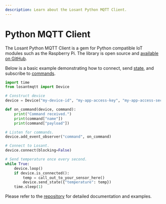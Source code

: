 ```yaml
---
description: Learn about the Losant Python MQTT Client.
---
```


# Python MQTT Client

The Losant Python MQTT Client is a gem for Python compatible IoT modules such as the Raspberry Pi. The library is open source and <a href="https://github.com/Losant/losant-mqtt-python" target="_blank">available on GitHub</a>.

Below is a basic example demonstrating how to connect, send [state](/devices/state/), and subscribe to [commands](/devices/commands/).

```python
import time
from losantmqtt import Device

# Construct device
device = Device("my-device-id", "my-app-access-key", "my-app-access-secret")

def on_command(device, command):
    print("Command received.")
    print(command["name"])
    print(command["payload"])

# Listen for commands.
device.add_event_observer("command", on_command)

# Connect to Losant.
device.connect(blocking=False)

# Send temperature once every second.
while True:
    device.loop()
    if device.is_connected():
        temp = call_out_to_your_sensor_here()
        device.send_state({"temperature": temp})
    time.sleep(1)
```

Please refer to the <a href="https://github.com/Losant/losant-mqtt-python" target="_blank">repository</a> for detailed documentation and examples.
